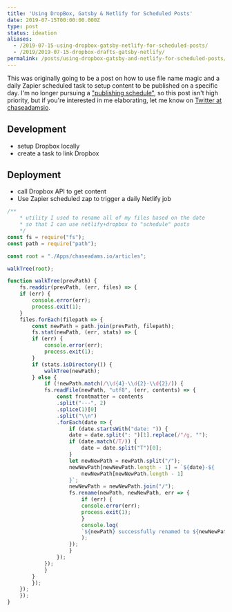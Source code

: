 ```yaml
---
title: 'Using DropBox, Gatsby & Netlify for Scheduled Posts'
date: 2019-07-15T00:00:00.000Z
type: post
status: ideation
aliases:
  - /2019-07-15-using-dropbox-gatsby-netlify-for-scheduled-posts/
  - /2019/2019-07-15-dropbox-drafts-gatsby-netlify/
permalink: /posts/using-dropbox-gatsby-and-netlify-for-scheduled-posts/
---
```




This was originally going to be a post on how to use file name magic and a daily Zapier scheduled task to setup content to be published on a specific day. I'm no longer pursuing a ["publishing schedule"](/posts/back-to-writing-content-in-dropbox/), so this post isn't high priority, but if you're interested in me elaborating, let me know on [Twitter at chaseadamsio](https://twitter.com/chaseadamsio).

## Development

- setup Dropbox locally
- create a task to link Dropbox

## Deployment

- call Dropbox API to get content
- Use Zapier scheduled zap to trigger a daily Netlify job

```js
/**
    * utility I used to rename all of my files based on the date
    * so that I can use netlify+dropbox to "schedule" posts
    */
const fs = require("fs");
const path = require("path");

const root = "./Apps/chaseadams.io/articles";

walkTree(root);

function walkTree(prevPath) {
    fs.readdir(prevPath, (err, files) => {
    if (err) {
        console.error(err);
        process.exit(1);
    }
    files.forEach(filepath => {
        const newPath = path.join(prevPath, filepath);
        fs.stat(newPath, (err, stats) => {
        if (err) {
            console.error(err);
            process.exit(1);
        }
        if (stats.isDirectory()) {
            walkTree(newPath);
        } else {
            if (!newPath.match(/\\d{4}-\\d{2}-\\d{2}/)) {
            fs.readFile(newPath, "utf8", (err, contents) => {
                const frontmatter = contents
                .split("---", 2)
                .splice(1)[0]
                .split("\\n")
                .forEach(date => {
                    if (date.startsWith("date: ")) {
                    date = date.split(": ")[1].replace(/"/g, "");
                    if (date.match(/T/)) {
                        date = date.split("T")[0];
                    }
                    let newNewPath = newPath.split("/");
                    newNewPath[newNewPath.length - 1] = `${date}-${
                        newNewPath[newNewPath.length - 1]
                    }`;
                    newNewPath = newNewPath.join("/");
                    fs.rename(newPath, newNewPath, err => {
                        if (err) {
                        console.error(err);
                        process.exit(1);
                        }
                        console.log(
                        `${newPath} successfully renamed to ${newNewPath}`
                        );
                    });
                    }
                });
            });
            }
        }
        });
    });
    });
}
```

